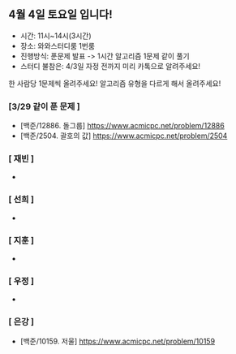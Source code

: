 ## 4월 4일 토요일 입니다!
- 시간: 11시~14시(3시간)
- 장소: 와와스터디룸 1번룸
- 진행방식: 푼문제 발표 -> 1시간 알고리즘 1문제 같이 풀기
- 스터디 불참은: 4/3일 자정 전까지 미리 카톡으로 알려주세요!

한 사람당 1문제씩 올려주세요! 알고리즘 유형을 다르게 해서 올려주세요!

### [3/29 같이 푼 문제 ]
- [백준/12886. 돌그룹] https://www.acmicpc.net/problem/12886
- [백준/2504. 괄호의 값] https://www.acmicpc.net/problem/2504

### [ 재빈 ]
-

### [ 선희 ]
-

### [ 지훈 ]
-

### [ 우정 ]
-

### [ 은강 ]
- [백준/10159. 저울] https://www.acmicpc.net/problem/10159
